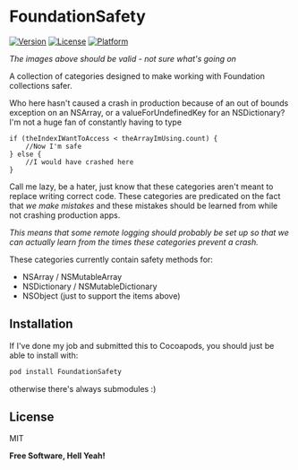 # FoundationSafety

[![Version](https://img.shields.io/cocoapods/v/FoundationSafety.svg?style=flat)](http://cocoadocs.org/docsets/FoundationSafety)
[![License](https://img.shields.io/cocoapods/l/FoundationSafety.svg?style=flat)](http://cocoadocs.org/docsets/FoundationSafety)
[![Platform](https://img.shields.io/cocoapods/p/FoundationSafety.svg?style=flat)](http://cocoadocs.org/docsets/FoundationSafety)

*The images above should be valid - not sure what's going on*

A collection of categories designed to make working with Foundation collections safer.

Who here hasn't caused a crash in production because of an out of bounds exception on an NSArray, or a valueForUndefinedKey for an NSDictionary? I'm not a huge fan of constantly having to type

```objc
if (theIndexIWantToAccess < theArrayImUsing.count) {
    //Now I'm safe
} else {
    //I would have crashed here
}
```

Call me lazy, be a hater, just know that these categories aren't meant to replace writing correct code. These categories are predicated on the fact that *we make mistakes* and these mistakes should be learned from while not crashing production apps.

*This means that some remote logging should probably be set up so that we can actually learn from the times these categories prevent a crash.*

These categories currently contain safety methods for:
- NSArray / NSMutableArray
- NSDictionary / NSMutableDictionary
- NSObject (just to support the items above)

Installation
--------------

If I've done my job and submitted this to Cocoapods, you should just be able to install with:

```sh
pod install FoundationSafety
```

otherwise there's always submodules :)

License
----

MIT

**Free Software, Hell Yeah!**


